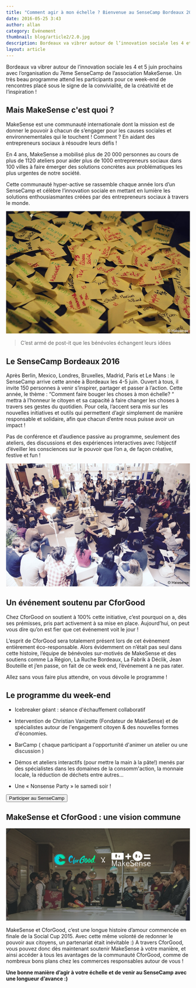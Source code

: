```yaml
---
title: "Comment agir à mon échelle ? Bienvenue au SenseCamp Bordeaux 2016 !"
date: 2016-05-25 3:43
author: allan
category: Événement
thumbnail: blog/article2/2.0.jpg
description: Bordeaux va vibrer autour de l’innovation sociale les 4 et 5 juin prochains avec l’organisation du 7ème SenseCamp de l’association MakeSense. Un très beau programme en perspective !
layout: article
---
```


Bordeaux va vibrer autour de l’innovation sociale les 4 et 5 juin prochains avec l’organisation du 7ème SenseCamp de l’association MakeSense.
Un très beau programme attend les participants pour ce week-end de rencontres placé sous le signe de la convivialité, de la créativité et de l’inspiration !

## Mais MakeSense c'est quoi ?

MakeSense est une communauté internationale dont la mission est de donner le pouvoir à chacun de s’engager pour les causes sociales et environnementales qui le touchent ! Comment ? En aidant des entrepreneurs sociaux à résoudre leurs défis !

En 4 ans, MakeSense a mobilisé plus de 20 000 personnes au cours de plus de 1120 ateliers pour aider plus de 1000 entrepreneurs sociaux dans 100 villes à faire émerger des solutions concrètes aux problématiques les plus urgentes de notre société.

Cette communauté hyper-active se rassemble chaque année lors d’un SenseCamp et célèbre l’innovation sociale en mettant en lumière les solutions enthousiasmantes créées par des entrepreneurs sociaux à travers le monde.

<img src='../../images/blog/article2/2.1.jpg' alt="SensCamp - post-it">

> C’est armé de post-it que les bénévoles échangent leurs idées

## Le SenseCamp Bordeaux 2016

Après Berlin, Mexico, Londres, Bruxelles, Madrid, Paris et Le Mans : le SenseCamp arrive cette année à Bordeaux les 4-5 juin. Ouvert à tous, il invite 150 personnes à venir s’inspirer, partager et passer à l’action.
Cette année, le thème : “Comment faire bouger les choses à mon échelle? “ mettra à l’honneur le citoyen et sa capacité à faire changer les choses à travers ses gestes du quotidien. Pour cela, l’accent sera mis sur les nouvelles initiatives et outils qui permettent d’agir simplement de manière responsable et solidaire, afin que chacun d’entre nous puisse avoir un impact !

Pas de conférence et d’audience passive au programme, seulement des ateliers, des discussions et des expériences interactives avec l’objectif d’éveiller les consciences sur le pouvoir que l’on a, de façon créative, festive et fun !

<img src='../../images/blog/article2/2.2.jpg' alt="Reunion SenseCamp">

## Un événement soutenu par CforGood

Chez CforGood on soutient à 100% cette initiative, c’est pourquoi on a, dès ses prémisses, pris part activement à sa mise en place. Aujourd’hui, on peut vous dire qu’on est fier que cet événement voit le jour !

L’esprit de CforGood sera totalement présent lors de cet évènement entièrement éco-responsable. Alors évidemment on n’était pas seul dans cette histoire, l’équipe de bénévoles sur-motivés de MakeSense et des soutiens comme La Région, La Ruche Bordeaux, La Fabrik à Déclik, Jean Bouteille et j’en passe, on fait de ce week end, l’événement à ne pas rater.

Allez sans vous faire plus attendre, on vous dévoile le programme !

## Le programme du week-end

- Icebreaker géant : séance d'échauffement collaboratif

- Intervention de Christian Vanizette (Fondateur de MakeSense) et de spécialistes autour de l'engagement citoyen & des nouvelles formes d'économies.

- BarCamp ( chaque participant a l'opportunité d'animer un atelier ou une discussion )

- Démos et ateliers interactifs (pour mettre la main à la pâte!) menés par des spécialistes dans les domaines de la consomm'action, la monnaie locale, la réduction de déchets entre autres...

- Une « Nonsense Party » le samedi soir !

<div class="cta-container article">
  <a href="https://www.helloasso.com/associations/make-sense/evenements/sensecamp-bordeaux" alt="" target="_blank">
    <button id="switcher" class="cta-home" type="button">
      Participer au SenseCamp
    </button>
  </a>
</div>


## MakeSense et CforGood : une vision commune

<img src='../../images/blog/article2/2.3.jpg' alt="CforGood x MakeSense">

MakeSense et CforGood, c’est une longue histoire d’amour commencée en finale de la Social Cup 2015. Avec cette même volonté de redonner le pouvoir aux citoyens, un partenariat était inévitable :)
A travers CforGood, vous pouvez donc dès maintenant soutenir MakeSense à votre manière, et ainsi accéder à tous les avantages de la communauté CforGood, comme de nombreux bons plans chez les commerces responsables autour de vous !

**Une bonne manière d’agir à votre échelle et de venir au SenseCamp avec une longueur d’avance :)**
